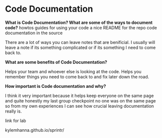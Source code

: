 # Code Documentation

**What is Code Documentation? What are some of the ways to document code?**
howtos guides for using your code
a nice README for the repo
code documentation in the source

There are a lot of ways you can leave notes that are benificial. I usually will leave a note if its something complicated or if its something I need to come back to.

**What are some benefits of Code Documentation?**

Helps your team and whoever else is looking at the code. Helps you remember things you need to come back to and fix later down the road.

**How important is Code documentation and why?**

I think it very important because it helps keep everyone on the same page and quite honestly my last group checkpoint no one  was on the same page so from my own experiences I can see how crucial leaving documentation really is.


link for lab 

kylemhanna.github.io/sprintr/
